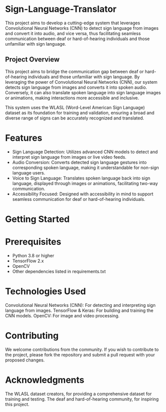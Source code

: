 # Sign-Language-Translator
This project aims to develop a cutting-edge system that leverages Convolutional Neural Networks (CNN) to detect sign language from images and convert it into audio, and vice versa, thus facilitating seamless communication between deaf or hard-of-hearing individuals and those unfamiliar with sign language.

## Project Overview
This project aims to bridge the communication gap between deaf or hard-of-hearing individuals and those unfamiliar with sign language. By leveraging the power of Convolutional Neural Networks (CNN), our system detects sign language from images and converts it into spoken audio. Conversely, it can also translate spoken language into sign language images or animations, making interactions more accessible and inclusive.

This system uses the WLASL (Word-Level American Sign Language) dataset as its foundation for training and validation, ensuring a broad and diverse range of signs can be accurately recognized and translated.

# Features
* Sign Language Detection: Utilizes advanced CNN models to detect and interpret sign language from images or live video feeds.
*  Audio Conversion: Converts detected sign language gestures into corresponding spoken language, making it understandable for non-sign language users.
*  Voice to Sign Language: Translates spoken language back into sign language, displayed through images or animations, facilitating two-way communication.
* Accessibility Focused: Designed with accessibility in mind to support seamless communication for deaf or hard-of-hearing individuals.
  
# Getting Started
# Prerequisites

* Python 3.8 or higher
* TensorFlow 2.x
* OpenCV
* Other dependencies listed in requirements.txt

# Technologies Used
Convolutional Neural Networks (CNN): For detecting and interpreting sign language from images.
TensorFlow & Keras: For building and training the CNN models.
OpenCV: For image and video processing.

# Contributing
We welcome contributions from the community. If you wish to contribute to the project, please fork the repository and submit a pull request with your proposed changes.


# Acknowledgments
The WLASL dataset creators, for providing a comprehensive dataset for training and testing.
The deaf and hard-of-hearing community, for inspiring this project.
